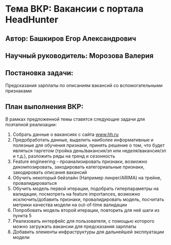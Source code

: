 # Тема ВКР: Вакансии с портала HeadHunter
## Автор: Башкиров Егор Александрович
## Научный руководитель: Морозова Валерия 
## Постановка задачи:
Предсказания зарплаты по описаниям вакансий со вспомогательными признаками 

## План выполнения ВКР:
В рамках предложенной темы ставятся следующие задачи для поэтапной реализации:
1) Собрать данные о вакансиях с сайта www.hh.ru
2) Предобработать данные, выделить наиболее информативные и полезные для обучения признаки, принять решение о том, что будет являться таргетом (тройка день/вакансия/зп или неделя/вакансия/зп и т.д.), разложить ряды на тренд и сезонность
3) Feature engineering - проанализировать признаки, возможно декомпозировать, закодировать категориальные признаки, закодировать описания вакансий
4) Обучить некоторый бейзлайн (Например линрег/ARIMA) на трейне, провалидироваться
5) Обучить модель первой итерации, подобрать гиперпараметры на валидации, посмотреть на feature importances, возможно исключить/добавить признаки, провалидировать модель, посчитать метрики качества модели на out-of-time валидации
6) Попробовать модель второй итерации, повторить для неё шаги из пункта 5
7) Реализовать интерфейс для пользователя, с помощью которого можно загружать вакансии для предсказания зарплаты
8) Добавить элементы инфраструктуры для дальнейшей эксплуатации модели

